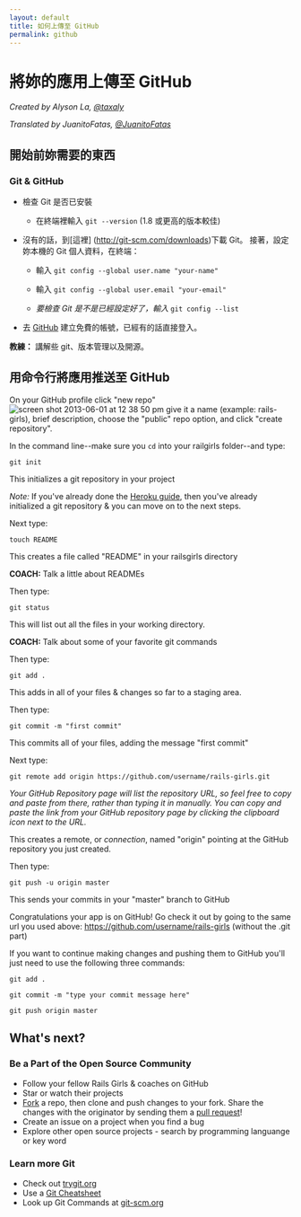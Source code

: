 ```yaml
---
layout: default
title: 如何上傳至 GitHub
permalink: github
---
```


# 將妳的應用上傳至 GitHub

*Created by Alyson La, [@taxaly](https://www.twitter.com/taxaly)*

*Translated by JuanitoFatas, [@JuanitoFatas](https://twitter.com/juanitofatas)*

## 開始前妳需要的東西

### Git & GitHub

* 檢查 Git 是否已安裝
	* 在終端裡輸入 `git --version` (1.8 或更高的版本較佳)

* 沒有的話，到[這裡] (http://git-scm.com/downloads)下載 Git。
	接著，設定妳本機的 Git 個人資料，在終端：
	* 輸入 `git config --global user.name "your-name"`
	* 輸入 `git config --global user.email "your-email"`

	* _要檢查 Git 是不是已經設定好了，輸入_ `git config --list`

* 去 [GitHub](https://github.com) 建立免費的帳號，已經有的話直接登入。

**教練：** 講解些 git、版本管理以及開源。

## 用命令行將應用推送至 GitHub

On your GitHub profile click "new repo" ![screen shot 2013-06-01 at 12 38 50 pm](https://f.cloud.github.com/assets/2623954/595307/eb70c6cc-caf2-11e2-9d2d-60deb31ac049.png) give it a name (example: rails-girls), brief description, choose the "public" repo option, and click "create repository".

In the command line--make sure you `cd` into your railgirls folder--and type:

`git init`

This initializes a git repository in your project

*Note:* If you've already done the [Heroku guide](/heroku), then you've already initialized a git repository & you can move on to the next steps.

Next type:

`touch README`

This creates a file called "README" in your railsgirls directory

**COACH:** Talk a little about READMEs

Then type:

`git status`

This will list out all the files in your working directory.

**COACH:** Talk about some of your favorite git commands

Then type:

`git add .`

This adds in all of your files & changes so far to a staging area.

Then type:

`git commit -m "first commit"`

This commits all of your files, adding the message "first commit"

Next type:

`git remote add origin https://github.com/username/rails-girls.git`

_Your GitHub Repository page will list the repository URL, so feel free to copy and paste from there, rather than typing it in manually. You can copy and paste the link from your GitHub repository page by clicking the clipboard icon next to the URL._

This creates a remote, or _connection_, named "origin" pointing at the GitHub repository you just created.

Then type:

`git push -u origin master`

This sends your commits in your "master" branch to GitHub

Congratulations your app is on GitHub! Go check it out by going to the same url you used above: https://github.com/username/rails-girls (without the .git part)

If you want to continue making changes and pushing them to GitHub you'll just need to use the following three commands:

`git add .`

`git commit -m "type your commit message here"`

`git push origin master`

## What's next?

### Be a Part of the Open Source Community

 * Follow your fellow Rails Girls & coaches on GitHub
 * Star or watch their projects
 * [Fork](https://help.github.com/articles/fork-a-repo) a repo, then clone and push changes to your fork. Share the changes with the originator by sending them a [pull request](https://help.github.com/articles/using-pull-requests)!
 * Create an issue on a project when you find a bug
 * Explore other open source projects - search by programming languange or key word

### Learn more Git

 * Check out [trygit.org](http://try.github.io/)
 * Use a [Git Cheatsheet](https://na1.salesforce.com/help/doc/en/salesforce_git_developer_cheatsheet.pdf)
 * Look up Git Commands at [git-scm.org](http://git-scm.com/)






